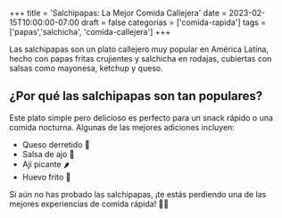 +++
title = 'Salchipapas: La Mejor Comida Callejera'
date = 2023-02-15T10:00:00-07:00
draft = false
categorias = ['comida-rapida']
tags = ['papas','salchicha', 'comida-callejera']
+++

Las salchipapas son un plato callejero muy popular en América Latina, hecho con papas fritas crujientes y salchicha en rodajas, cubiertas con salsas como mayonesa, ketchup y queso.  

## ¿Por qué las salchipapas son tan populares?  
Este plato simple pero delicioso es perfecto para un snack rápido o una comida nocturna. Algunas de las mejores adiciones incluyen:  

- Queso derretido 🧀  
- Salsa de ajo 🧄  
- Ají picante 🌶️  
- Huevo frito 🍳  

Si aún no has probado las salchipapas, ¡te estás perdiendo una de las mejores experiencias de comida rápida! 🍟🌭  

